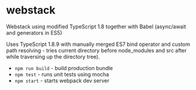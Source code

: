 # webstack
Webstack using modified TypeScript 1.8 together with Babel (async/await and generators in ES5)

Uses TypeScript 1.8.9 with manually merged ES7 bind operator and custom path resolving - tries current directory before node_modules and src after while traversing up the directory tree).

- `npm run build` - build production bundle
- `npm test` - runs unit tests using mocha
- `npm start` - starts webpack dev server
